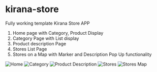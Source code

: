 # kirana-store

Fully working template Kirana Store APP
1. Home page with Category, Product Display
2. Category Page with List display
3. Product description Page
4. Stores List Page
5. Stores on a Map with Marker and Description Pop Up functionality

![Home](https://user-images.githubusercontent.com/24777235/120652978-e4a72180-c49d-11eb-8d95-1833c7e4a741.png)
![Category](https://user-images.githubusercontent.com/24777235/120653000-ea9d0280-c49d-11eb-9b48-2b088722e9a7.png)
![Product Description](https://user-images.githubusercontent.com/24777235/120653015-eec92000-c49d-11eb-8db4-82ccf921a5a5.png)
![Stores](https://user-images.githubusercontent.com/24777235/120653033-f2f53d80-c49d-11eb-9840-2983180f7d57.png)
![Stores Map](https://user-images.githubusercontent.com/24777235/120653047-f688c480-c49d-11eb-9e74-8a3c953abb0c.png)

